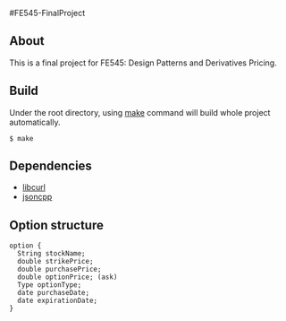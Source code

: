 #FE545-FinalProject

## About
This is a final project for FE545: Design Patterns and Derivatives Pricing. 

## Build
Under the root directory, using [make](http://unixhelp.ed.ac.uk/CGI/man-cgi?make) command will build whole project automatically.
```
$ make
```

## Dependencies
- [libcurl](http://curl.haxx.se/libcurl/)
- [jsoncpp](http://jsoncpp.sourceforge.net/)


## Option structure

```
option {
  String stockName;
  double strikePrice;
  double purchasePrice;
  double optionPrice; (ask)
  Type optionType;
  date purchaseDate;
  date expirationDate;
}
```



